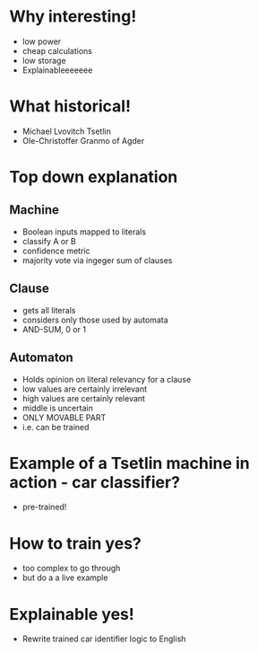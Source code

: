 # Why interesting!
- low power
- cheap calculations
- low storage
- Explainableeeeeee

# What historical!
- Michael Lvovitch Tsetlin
- Ole-Christoffer Granmo of Agder

# Top down explanation

## Machine
- Boolean inputs mapped to literals
- classify A or B
- confidence metric
- majority vote via ingeger sum of clauses

## Clause
- gets all literals
- considers only those used by automata
- AND-SUM, 0 or 1

## Automaton
- Holds opinion on literal relevancy for a clause
- low values are certainly irrelevant
- high values are certainly relevant
- middle is uncertain
- ONLY MOVABLE PART
- i.e. can be trained

# Example of a Tsetlin machine in action - car classifier?
- pre-trained!

# How to train yes?
- too complex to go through
- but do a a live example

# Explainable yes!
- Rewrite trained car identifier logic to English
